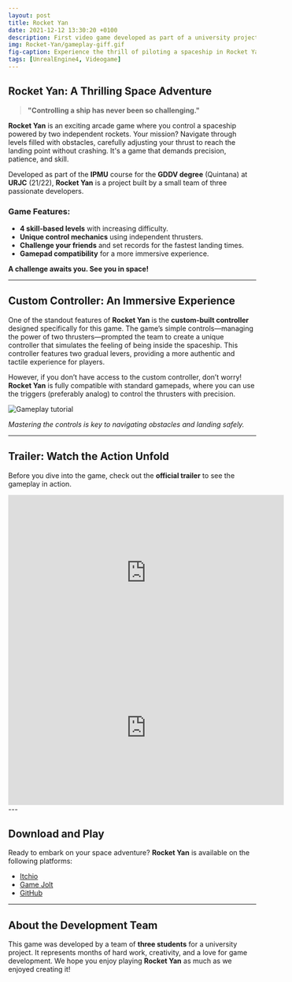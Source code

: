 ```yaml
---
layout: post
title: Rocket Yan
date: 2021-12-12 13:30:20 +0100
description: First video game developed as part of a university project for the IPMU course.
img: Rocket-Yan/gameplay-giff.gif
fig-caption: Experience the thrill of piloting a spaceship in Rocket Yan!
tags: [UnrealEngine4, Videogame]
---
```


## Rocket Yan: A Thrilling Space Adventure

> **"Controlling a ship has never been so challenging."**

**Rocket Yan** is an exciting arcade game where you control a spaceship powered by two independent rockets. Your mission? Navigate through levels filled with obstacles, carefully adjusting your thrust to reach the landing point without crashing. It's a game that demands precision, patience, and skill.

Developed as part of the **IPMU** course for the **GDDV degree** (Quintana) at **URJC** (21/22), **Rocket Yan** is a project built by a small team of three passionate developers.

### Game Features:
- **4 skill-based levels** with increasing difficulty.
- **Unique control mechanics** using independent thrusters.
- **Challenge your friends** and set records for the fastest landing times.
- **Gamepad compatibility** for a more immersive experience.

**A challenge awaits you. See you in space!**

---

## Custom Controller: An Immersive Experience

One of the standout features of **Rocket Yan** is the **custom-built controller** designed specifically for this game. The game’s simple controls—managing the power of two thrusters—prompted the team to create a unique controller that simulates the feeling of being inside the spaceship. This controller features two gradual levers, providing a more authentic and tactile experience for players.

However, if you don’t have access to the custom controller, don’t worry! **Rocket Yan** is fully compatible with standard gamepads, where you can use the triggers (preferably analog) to control the thrusters with precision.

![Gameplay tutorial]({{site.baseurl}}/assets/img/Rocket-Yan/menu-tutorial.png)


*Mastering the controls is key to navigating obstacles and landing safely.*

---

## Trailer: Watch the Action Unfold

Before you dive into the game, check out the **official trailer** to see the gameplay in action. 

<iframe width="560" height="315" src="https://www.youtube.com/embed/p7NYB5kNDFw" title="ROCKET YAN Release Trailer" frameborder="0" allow="accelerometer; autoplay; clipboard-write; encrypted-media; gyroscope; picture-in-picture; web-share" referrerpolicy="strict-origin-when-cross-origin" allowfullscreen></iframe>

<div class="video-container">
  <iframe width="560" height="315" src="https://www.youtube.com/embed/kV06GiJgFhc" frameborder="0" allow="accelerometer; autoplay; encrypted-media; gyroscope; picture-in-picture" allowfullscreen></iframe>
</div>
---

## Download and Play

Ready to embark on your space adventure? **Rocket Yan** is available on the following platforms:

- [Itchio](https://okupasoftware.itch.io/rocket-yan)
- [Game Jolt](https://gamejolt.com/games/RocketYan/683247)
- [GitHub](https://github.com/OkupaSofware/ProjectSpace/releases/tag/v1.0.0-gold)

---

## About the Development Team

This game was developed by a team of **three students** for a university project. It represents months of hard work, creativity, and a love for game development. We hope you enjoy playing **Rocket Yan** as much as we enjoyed creating it!
